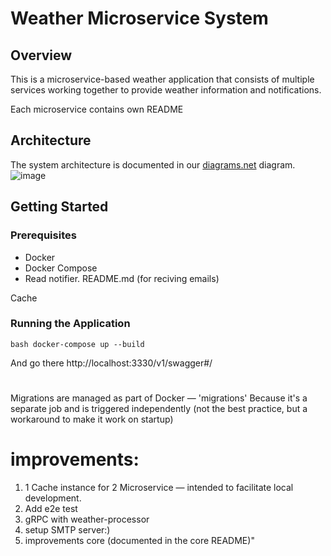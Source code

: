 # Weather Microservice System

## Overview
This is a microservice-based weather application that consists of multiple services working together to provide weather information and notifications.

Each microservice contains own README
## Architecture
The system architecture is documented in our [diagrams.net](https://app.diagrams.net/?src=about#G1RTMtS7c_OcROmCssMEXr2HzQwzmOCGZr#%7B%22pageId%22%3A%22UOtl7gYO2UXAUBC-fHZp%22%7D) diagram.
![image](https://github.com/user-attachments/assets/f85426ed-762a-4104-bd97-e1fa0dab78b5)


## Getting Started
### Prerequisites
- Docker
- Docker Compose
- Read notifier. README.md (for reciving emails) 


Cache
### Running the Application
<pre><code>bash docker-compose up --build</code></pre>
And go there http://localhost:3330/v1/swagger#/
#
Migrations are managed as part of Docker — 'migrations'
Because it's a separate job and is triggered independently (not the best practice, but a workaround to make it work on startup)

# improvements:
1) 1 Cache instance for 2 Microservice — intended to facilitate local development.
2) Add e2e test
3) gRPC with weather-processor
4) setup SMTP server:)
5) improvements core (documented in the core README)"
